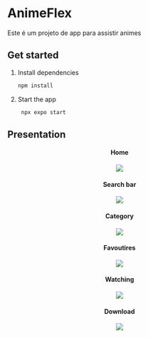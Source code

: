 # AnimeFlex

Este é um projeto de app para assistir animes

## Get started

1. Install dependencies

   ```bash
   npm install
   ```

2. Start the app

   ```bash
    npx expo start
   ```

## Presentation


<div align="center">
<h4>Home</h4>

<img src="https://github.com/user-attachments/assets/32bc1505-5a0c-4767-a8ca-c75ac370c296">

<h4>Search bar</h4>
<img src="https://github.com/user-attachments/assets/81897061-2e89-469b-bd80-39510b553f42">

<h4>Category</h4>

<img src="https://github.com/user-attachments/assets/4c91c844-1d49-4631-8c5c-2993b7bbadb7">

<h4>Favoutires</h4>

<img src="https://github.com/user-attachments/assets/9e0cc900-88ab-4477-8bf4-e16491971858">

<h4>Watching</h4>

<img src="https://github.com/user-attachments/assets/8d509660-6a07-4c38-822a-9b2856514c2d">

<h4>Download</h4>

<img src="https://github.com/user-attachments/assets/12c081e5-cdef-4d3b-84bf-fdc6a61aa183">
</div>
